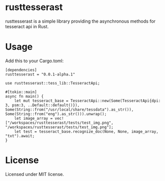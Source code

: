 # rusttesserast
rusttesserast is a simple library providing the asynchronous methods for tesseract api in Rust.
# Usage
Add this to your Cargo.toml:
```
[dependencies]
rusttesserast = "0.0.1-alpha.1"
```
```
use rusttesserast::tess_lib::TesseractApi;

#[tokio::main]
async fn main() {
    let mut tesseract_base = TesseractApi::new(Some(TesseractApi{dpi: 3, psm:3, ..Default::default()}), Some(String::from("/usr/local/share/tessdata").as_str()), Some(String::from("eng").as_str())).unwrap();
    let image_array = vec!["/workspaces/rusttesserast/tests/test_img.png", "/workspaces/rusttesserast/tests/test_img.png"];
    let test = tesseract_base.recognize_doc(None, None, image_array, "txt").await;
}

```
# License
Licensed under MIT license.